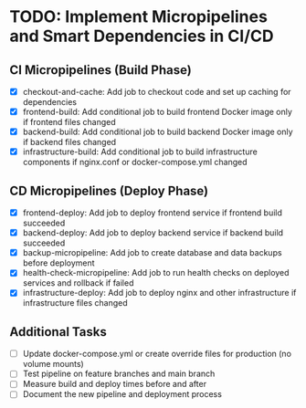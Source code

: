 # TODO: Implement Micropipelines and Smart Dependencies in CI/CD

## CI Micropipelines (Build Phase)
- [x] checkout-and-cache: Add job to checkout code and set up caching for dependencies
- [x] frontend-build: Add conditional job to build frontend Docker image only if frontend files changed
- [x] backend-build: Add conditional job to build backend Docker image only if backend files changed
- [x] infrastructure-build: Add conditional job to build infrastructure components if nginx.conf or docker-compose.yml changed

## CD Micropipelines (Deploy Phase)
- [x] frontend-deploy: Add job to deploy frontend service if frontend build succeeded
- [x] backend-deploy: Add job to deploy backend service if backend build succeeded
- [x] backup-micropipeline: Add job to create database and data backups before deployment
- [x] health-check-micropipeline: Add job to run health checks on deployed services and rollback if failed
- [x] infrastructure-deploy: Add job to deploy nginx and other infrastructure if infrastructure files changed

## Additional Tasks
- [ ] Update docker-compose.yml or create override files for production (no volume mounts)
- [ ] Test pipeline on feature branches and main branch
- [ ] Measure build and deploy times before and after
- [ ] Document the new pipeline and deployment process
